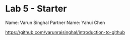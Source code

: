 # Lab 5 - Starter
Name: Varun Singhal
Partner Name: Yahui Chen

https://github.com/varunraisinghal/introduction-to-github